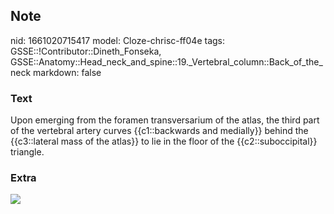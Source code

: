 ## Note
nid: 1661020715417
model: Cloze-chrisc-ff04e
tags: GSSE::!Contributor::Dineth_Fonseka, GSSE::Anatomy::Head_neck_and_spine::19._Vertebral_column::Back_of_the_neck
markdown: false

### Text
<div>
  Upon emerging from the foramen transversarium of the atlas, the
  third part of the vertebral artery curves {{c1::backwards and
  medially}} behind the {{c3::lateral mass of the atlas}} to lie in
  the floor of the {{c2::suboccipital}} triangle.
</div>

### Extra
<img src="paste-f36646175ddc7fa71ae97b84e841d3bff1093610.jpg">
